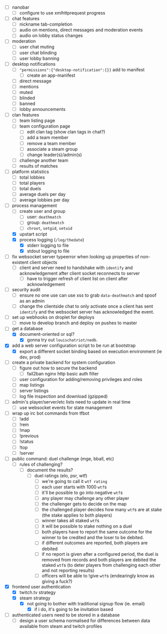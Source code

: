 
- [ ] nanobar
  + [ ] configure to use xmlhttprequest progress

- [ ] chat features
  + [ ] nickname tab-completion
  + [ ] audio on mentions, direct messages and moderation events
  + [ ] audio on lobby status changes

- [ ] moderation
  + [ ] user chat muting
  + [ ] user chat blinding
  + [ ] user lobby banning

- [ ] desktop notifications
  + [ ] `"permissions":{"desktop-notification":{}}` add to manifest
    * [ ] create an app-manifest
  + [ ] direct message
  + [ ] mentions
  + [ ] muted
  + [ ] blinded
  + [ ] banned
  + [ ] lobby announcements

- [ ] clan features
  + [ ] team listing page
  + [ ] team configuration page
    * [ ] edit clan tag (show clan tags in chat?)
    * [ ] add a team member
    * [ ] remove a team member
    * [ ] associate a steam group
    * [ ] change leader(s)/admin(s)
  + [ ] challenge another team
  + [ ] results of matches

- [ ] platform statistics
  + [ ] total lobbies
  + [ ] total players
  + [ ] total duels
  + [ ] average duels per day
  + [ ] average lobbies per day

- [ ] process management
  + [ ] create user and group
    * [ ] user: `deathmatch`
    * [ ] group: `deathmatch`
    * [ ] `chroot`, `setgid`, `setuid`
  + [x] upstart script
  + [x] process logging (`/log/thedate`)
    * [x] stderr logging to file
    * [x] stdout logging to file

- [ ] fix websocket server typeerror when looking up properties of non-existent client objects
  + [ ] client and server need to handshake with `identify` and acknowledgement after client socket reconnects to server
    * [ ] have to trigger refresh of client list on client after acknowledgement

- [ ] security audit
  + [ ] ensure no one use can use xss to grab `data-deathmatch` and spoof as an admin
  + [ ] change the clientside chat to only activate once a client has sent `identify` and the websocket server has acknowledged the event.

- [ ] set up webhooks on droplet for deploys
  + [ ] move to develop branch and deploy on pushes to master

- [ ] get a database
  + [x] document-oriented or sql?
    * [x] gonna try out `louischatriot/nedb`.

- [x] add a web server configuration script to be run at bootstrap
  + [x] export a different socket binding based on execution environment (ie dev, prod)

- [ ] create a private backend for system configuration
  + [ ] figure out how to secure the backend
    * [ ] fail2ban nginx http basic auth filter
  + [ ] user configuration for adding/removing privileges and roles
  + [ ] map listings
  + [ ] server listings
  + [ ] log file inspection and download (gzipped)

- [ ] admin's player/server/etc lists need to update in real time
  + [ ] use websocket events for state management

- [ ] wrap up irc bot commands from tfbot
  + [ ] !add
  + [ ] !rem
  + [ ] !map
  + [ ] !previous
  + [ ] !status
  + [ ] !top
  + [ ] !server

- [ ] public command: duel challenge (mge, bball, etc)
  + [ ] rules of challenging?
    * [ ] document the results?
      - [ ] duel ratings (elo, psr, wtf)
        + [ ] we're going to call it `wtf rating`
        + [ ] each user starts with 1000 `wtf`s
        + [ ] it'll be possible to go into negative `wtf`s
        + [ ] any player may challenge any other player
        + [ ] the challenger gets to decide on the map
        + [ ] the challenged player decides how many `wtf`s are at stake (the stake applies to both players)
        + [ ] winner takes all staked `wtf`s
        + [ ] it will be possible to stake nothing on a duel
        + [ ] both players have to report the same outcome for the winner to be credited and the loser to be debited.
        + [ ] if different outcomes are reported, both players are debited
        + [ ] if no report is given after a configured period, the duel is removed from records and both players are debited the staked `wtf`s (to deter players from challenging each other and not reporting results)
        + [ ] officers will be able to !give `wtf`s (endearingly know as giving a fuck?)

- [x] frontend user authentication
  - [x] twitch.tv strategy
  - [x] steam strategy
    + [x] not going to bother with traditional signup flow (ie. email)
      * [x] if i do, it's going to be invitation based

- [ ] authenticated users need to be stored in a database
  + [ ] design a user schema normalised for differences between data available from steam and twitch profiles
